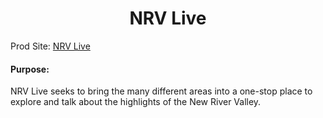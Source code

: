 <h1 align="center">NRV Live</h1>
 
Prod Site: <a href="http://kylerv.pythonanywhere.com/home" target="_blank">NRV Live</a>


#### Purpose:
NRV Live seeks to bring the many different areas into a one-stop place to explore and talk about the highlights of the New River Valley.

